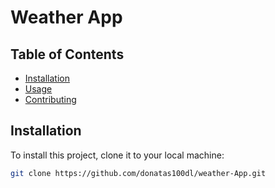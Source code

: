 # Weather App

## Table of Contents

- [Installation](#installation)
- [Usage](#usage)
- [Contributing](#contributing)

## Installation

To install this project, clone it to your local machine:

```bash
git clone https://github.com/donatas100dl/weather-App.git
